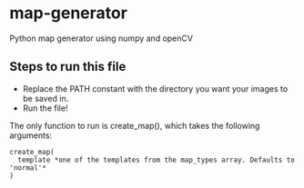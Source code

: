 # map-generator
Python map generator using numpy and openCV

## Steps to run this file
- Replace the PATH constant with the directory you want your images to be saved in.
- Run the file!

The only function to run is create_map(), which takes the following arguments:
```
create_map(
  template *one of the templates from the map_types array. Defaults to 'normal'*
)
```
